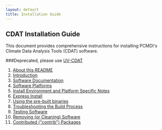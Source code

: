```yaml
---
layout: default
title: Installation Guide
---
```

##  CDAT Installation Guide

This document provides comprehensive instructions for installing PCMDI's
Climate Data Analysis Tools (CDAT) software.

###Deprecated, please use [UV-CDAT](http://uv-cdat.org)

  1. [About this README](about-readme.html)
  2. [Introduction](introduction.html)
  3. [Software Documentation](software-documentation.html)
  4. [Software Platforms](software-platforms.html)
  5. [Install Environment and Platform Specific Notes](install-environment.html)
  6. [Express Install](express-install.html)
  7. [Using the pre-built binaries](copy_of_express-install.html)
  8. [Troubleshooting the Build Process](troubleshooting.html)
  9. [Testing Software](testing-software.html)
  10. [Removing (or Cleaning) Software](removing-software.html)
  11. [Contributed ("contrib") Packages](contrib.html)
